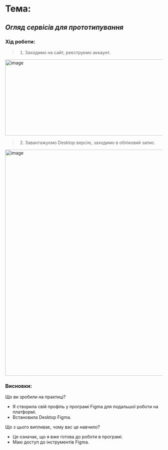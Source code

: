 # Тема:
## _Огляд сервісів для прототипування_
### Хід роботи:
> 1. Заходимо на сайт, реєструємо аккаунт.
<img width="1060" height="242" alt="image" src="https://github.com/user-attachments/assets/35e6d009-ed24-4e79-8255-ee8578aba624" />

> 2. Завантажуємо Desktop версію, заходимо в обліковий запис.
<img width="1280" height="720" alt="image" src="https://github.com/user-attachments/assets/f0308649-f031-45dc-b22f-7dd7b6fc0130" />

### Висновки:
Що ви зробили на практиці?
- Я створила свій профіль у програмі Figma для подальшої роботи на платформі.
- Встановила Desktop Figma.
  
Що з цього випливає, чому вас це навчило?
- Це означає, що я вже готова до роботи в програмі.
- Маю доступ до інструментів Figma.
